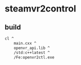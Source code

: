 # steamvr2control

## build

```cmd
cl ^
	main.cxx ^
	openvr_api.lib ^
	/std:c++latest ^
	/Fe:openvr2ctl.exe
```


